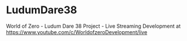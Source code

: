 # LudumDare38
World of Zero - Ludum Dare 38 Project - Live Streaming Development at https://www.youtube.com/c/WorldofzeroDevelopment/live
